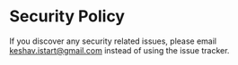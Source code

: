 # Security Policy

If you discover any security related issues, please email keshav.istart@gmail.com instead of using the issue tracker.
